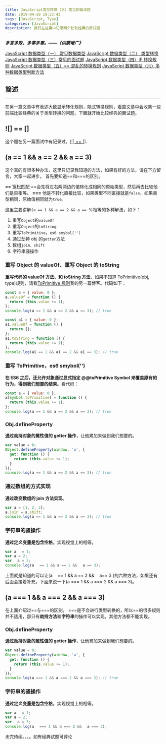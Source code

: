 ```yaml
---
title: JavaScript类型转换（三）常见的面试题
date: 2019-04-28 19:23:43
tags: [JavaScript, Type]
categories: [JavaScript]
description: 我们在这篇中记录两个比较经典的面试题
---
```


**_多言多败，多事多害。——《训蒙增广》_**

[JavaScript 数据类型（一） 常见数据类型](/blog/javascript/javascript-Type-conversion.html)
[JavaScript 数据类型（二） 类型转换](/blog/javascript/javascript-type-one-question.html)
[JavaScript 数据类型（三）常见的面试题](/blog/javascript/javascript-type-one-questionone.html)
[JavaScript 数据类型（四）IF 转换规则](/blog/javascript/javascript-IF-False-options.html)
[JavaScript 数据类型（五）== 混乱的转换规则](/blog/javascript/javascript-false-true.html)
[JavaScript 数据类型（六）多种数据类型判断方法](/blog/javascript/javascript-bool-type.html)

## 简述

---

在另一篇文章中有表述大致显示转化规则，隐式转换规则，着篇文章中会收集一些前端比较经典的关于类型转换的问题。下面就开始比较经典的面试题。

## ![] == []

这个题在另一篇面试中有记录过，[![] == []](/blog/javascript/javascript-false-true.html).

## (a == 1 && a == 2 && a == 3)

这个真的有很多种办法，这里只记录我知道的方法，如果有好的方法，请在下方留言，大家一起进步。
首先要知道==和===的区别。

**==**
宽松匹配 ==会先将左右两两边的值转化成相同的原始类型，然后再去比较他们是否相等。
**===**
他是不转化直接比较，如果类型不同直接就是`false`，如果类型相同，原始值相同就为`true`。

这里主要讲解`(a == 1 && a == 2 && a == 3)`相等的多种解法，如下：

1. 重写`Object`的`valueOf`
2. 重写`Object`的`toString`
3. 重写`ToPrimitive`，`es6 smybol('')`
4. 通过劫持 obj 的`getter`方法
5. 数组`join、shift`
6. 字符串骚操作

### 重写 Object 的 valueOf、重写 Object 的 toString

**重写代码的 valueOf 方法、和 toString 方法**，如果不知道 ToPrimitive(obj, type)规则，请看[ToPrimitive 规则](/blog/javascript/javascript-type-one-question.html)我的另一篇博客。代码如下：

```javascript
const a = { value: 0 };
a.valueOf = function () {
  return (this.value += 1);
};
console.log(a == 1 && a == 2 && a == 3); // true

const a1 = { value: 0 };
a1.valueOf = function () {
  return {};
};
a1.toString = function () {
  return (this.value += 1);
};
console.log(a1 == 1 && a1 == 2 && a1 == 3); // true
```

### 重写 ToPrimitive，es6 smybol('')

**在 ES6 之后，还允许对象通过显式指定 @@toPrimitive Symbol 来覆盖原有的行为，得到我们想要的结果**。看代码：

```javascript
const a = { value: 0 };
a[Symbol.toPrimitive] = function () {
  return (this.value += 1);
};
console.log(a == 1 && a == 2 && a == 3); // true
```

### Obj.defineProperty

**通过劫持对象的属性值的 getter 操作**，让他累加来做到我们想要的。

```javascript
var value = 0;
Object.defineProperty(window, 'a', {
  get: function () {
    return (this.value += 1);
  }
});
console.log(a == 1 && a == 2 && a == 3); // true
```

### 通过数组的方式实现

**通过改变数组的 join 方法实现**。

```javascript
var a = [1, 2, 3];
a.join = a.shift;
console.log(a == 1 && a == 2 && a == 3); // true
```

### 字符串的骚操作

**通过定义变量是包含空格**，实现视觉上的相等。

```javascript
var aﾠ = 1;
var a = 2;
var ﾠa = 3;
console.log(aﾠ == 1 && a == 2 && ﾠa == 3);
```

上面就是知道的可以让(aﾠ == 1 && a == 2 && ﾠa== 3 )的六种方法，如果还有后面会接着补充，下面来说一下(a === 1 && a === 2 && a === 3)。

## (a === 1 && a === 2 && a === 3)

在上面介绍过==与===的区别， ===是不会进行类型转换的，所以==的很多规则并不适用，那只有**劫持方法**和**字符串**的操作可以实现，其他方法都不能实现。

### Obj.defineProperty

**通过劫持对象的属性值的 getter 操作**，让他累加来做到我们想要的。

```javascript
var value = 0;
Object.defineProperty(window, 'a', {
  get: function () {
    return (this.value += 1);
  }
});
console.log(a === 1 && a === 2 && a === 3); // true
```

### 字符串的骚操作

**通过定义变量是包含空格**，实现视觉上的相等。

```javascript
var aﾠ = 1;
var a = 2;
var ﾠa = 3;
console.log(aﾠ === 1 && a === 2 && ﾠa === 3);
```

未完待续。。。。如有经典试题可评论
